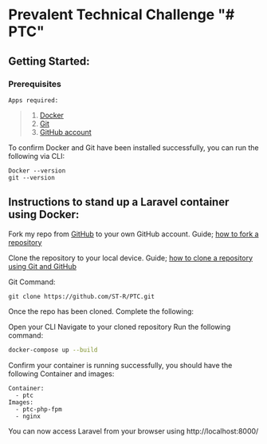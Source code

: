 # Prevalent Technical Challenge "# PTC" 

## Getting Started:

### Prerequisites

    Apps required:
    

>  1. [Docker](https://www.docker.com/products/docker-desktop/)
>  2. [Git](https://git-scm.com/download/)
>  3. [GitHub account](https://github.com/)

To confirm Docker and Git have been installed successfully, you can run the following via CLI:

```
Docker --version
git --version
```


## Instructions to stand up a Laravel container using Docker:

Fork my repo from [GitHub](https://github.com/ST-R/PTC) to your own GitHub account. Guide; [how to fork a repository](https://docs.github.com/en/pull-requests/collaborating-with-pull-requests/working-with-forks/fork-a-repo)

Clone the repository to your local device. Guide; [how to clone a repository using Git and GitHub](https://docs.github.com/en/repositories/creating-and-managing-repositories/cloning-a-repository)

Git Command:
```
git clone https://github.com/ST-R/PTC.git
```
Once the repo has been cloned. Complete the following:

Open your CLI Navigate to your cloned repository Run the following command:

```bash
docker-compose up --build 
```

Confirm your container is running successfully, you should have the following Container and images:

 ```
 Container: 
   - ptc
Images:
   - ptc-php-fpm
   - nginx
```
You can now access Laravel from your browser using http://localhost:8000/